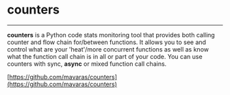 # counters
---

**counters** is a Python code stats monitoring tool that provides both calling counter and flow chain for/between functions. It allows you to see and control what are your 'heat'/more concurrent functions as well as know what the function call chain is in all or part of your code. You can use counters with sync, **async** or mixed function call chains.


[https://github.com/mavaras/counters](https://github.com/mavaras/counters)
